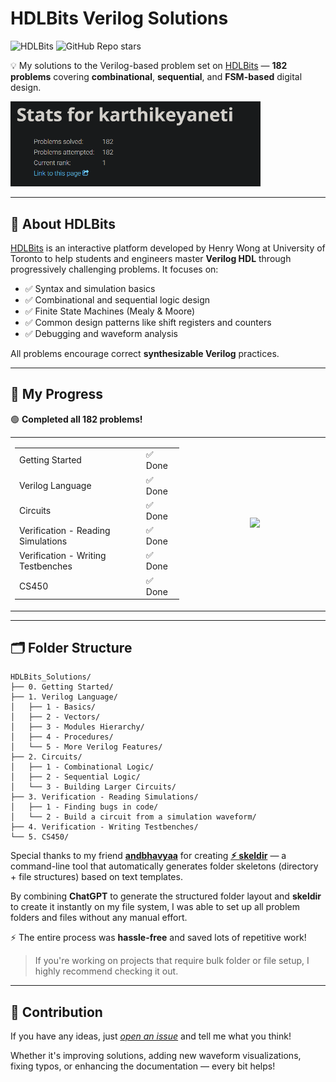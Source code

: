 # HDLBits Verilog Solutions

![HDLBits](https://img.shields.io/badge/HDLBits-Verilog-01579B?style=flat)
![GitHub Repo stars](https://img.shields.io/github/stars/karthikeyaneti/HDLBits_Solutions?label=%20%E2%AD%90%20stars&style=flat&color=01579B)

💡 My solutions to the Verilog-based problem set on [HDLBits](https://hdlbits.01xz.net/wiki/Problem_sets) — **182 problems** covering **combinational**, **sequential**, and **FSM-based** digital design.

<img src="media/stats.png" width="400"/>

---

## 📌 About HDLBits

[HDLBits](https://hdlbits.01xz.net/) is an interactive platform developed by Henry Wong at University of Toronto to help students and engineers master **Verilog HDL** through progressively challenging problems. It focuses on:

- ✅ Syntax and simulation basics
- ✅ Combinational and sequential logic design
- ✅ Finite State Machines (Mealy & Moore)
- ✅ Common design patterns like shift registers and counters
- ✅ Debugging and waveform analysis

All problems encourage correct **synthesizable Verilog** practices.

---

## 🚀 My Progress

🟢 **Completed all 182 problems!**  

<table>
  <tr width="100%">
    <td align="center" valign="center">
      <table>
        <tr><td>Getting Started</td><td>✅ Done</td></tr>
        <tr><td>Verilog Language</td><td>✅ Done</td></tr>
        <tr><td>Circuits</td><td>✅ Done</td></tr>
        <tr><td>Verification - Reading Simulations</td><td>✅ Done</td></tr>
        <tr><td>Verification - Writing Testbenches</td><td>✅ Done</td></tr>
        <tr><td>CS450</td><td>✅ Done</td></tr>
      </table>
    </td>
    <td align="center" valign="center" width="45%">
      <img src="media/completed_problems.gif" width="400"/>
    </td>
  </tr>
</table>

---

## 🗂️ Folder Structure

```
HDLBits_Solutions/
├── 0. Getting Started/
├── 1. Verilog Language/
│   ├── 1 - Basics/
│   ├── 2 - Vectors/
│   ├── 3 - Modules Hierarchy/
│   ├── 4 - Procedures/
│   └── 5 - More Verilog Features/
├── 2. Circuits/
│   ├── 1 - Combinational Logic/
│   ├── 2 - Sequential Logic/
│   └── 3 - Building Larger Circuits/
├── 3. Verification - Reading Simulations/
│   ├── 1 - Finding bugs in code/
│   └── 2 - Build a circuit from a simulation waveform/
├── 4. Verification - Writing Testbenches/
└── 5. CS450/
```

Special thanks to my friend **[andbhavyaa](https://github.com/andbhavyaa)** for creating **[⚡︎ skeldir](https://www.npmjs.com/package/skeldir)** — a command-line tool that automatically generates folder skeletons (directory + file structures) based on text templates.

By combining **ChatGPT** to generate the structured folder layout and **skeldir** to create it instantly on my file system, I was able to set up all problem folders and files without any manual effort.

⚡ The entire process was **hassle-free** and saved lots of repetitive work!

> If you're working on projects that require bulk folder or file setup, I highly recommend checking it out.

---

## 🤝 Contribution

If you have any ideas, just [*open an issue*](https://github.com/karthikeyaneti/HDLBits_Solutions/issues/new) and tell me what you think!

Whether it's improving solutions, adding new waveform visualizations, fixing typos, or enhancing the documentation — every bit helps!


